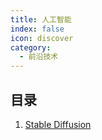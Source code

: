 ```yaml
---
title: 人工智能
index: false
icon: discover
category:
  - 前沿技术
---
```


## 目录

1. [Stable Diffusion](./sd/README.md)